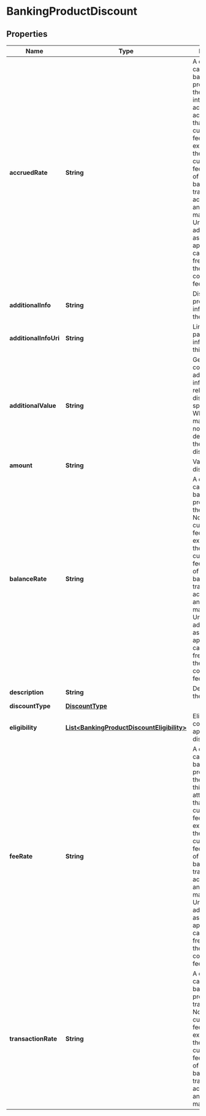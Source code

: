 

# BankingProductDiscount

## Properties

Name | Type | Description | Notes
------------ | ------------- | ------------- | -------------
**accruedRate** | **String** | A discount rate calculated based on a proportion of the calculated interest accrued on the account. Note that the currency of the fee discount is expected to be the same as the currency of the fee itself. One of amount, balanceRate, transactionRate, accruedRate and feeRate is mandatory. Unless noted in additionalInfo, assumes the application and calculation frequency are the same as the corresponding fee |  [optional]
**additionalInfo** | **String** | Display text providing more information on the discount |  [optional]
**additionalInfoUri** | **String** | Link to a web page with more information on this discount |  [optional]
**additionalValue** | **String** | Generic field containing additional information relevant to the discountType specified. Whether mandatory or not is dependent on the value of discountType |  [optional]
**amount** | **String** | Value of the discount | 
**balanceRate** | **String** | A discount rate calculated based on a proportion of the balance. Note that the currency of the fee discount is expected to be the same as the currency of the fee itself. One of amount, balanceRate, transactionRate, accruedRate and feeRate is mandatory. Unless noted in additionalInfo, assumes the application and calculation frequency are the same as the corresponding fee |  [optional]
**description** | **String** | Description of the discount | 
**discountType** | [**DiscountType**](DiscountType.md) |  | 
**eligibility** | [**List&lt;BankingProductDiscountEligibility&gt;**](BankingProductDiscountEligibility.md) | Eligibility constraints that apply to this discount |  [optional]
**feeRate** | **String** | A discount rate calculated based on a proportion of the fee to which this discount is attached. Note that the currency of the fee discount is expected to be the same as the currency of the fee itself. One of amount, balanceRate, transactionRate, accruedRate and feeRate is mandatory. Unless noted in additionalInfo, assumes the application and calculation frequency are the same as the corresponding fee |  [optional]
**transactionRate** | **String** | A discount rate calculated based on a proportion of a transaction. Note that the currency of the fee discount is expected to be the same as the currency of the fee itself. One of amount, balanceRate, transactionRate, accruedRate and feeRate is mandatory |  [optional]



